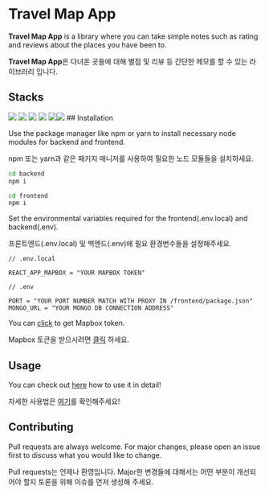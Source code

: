 # Travel Map App

**Travel Map App** is a library where you can take simple notes such as rating and reviews about the places you have been to.

**Travel Map App**은 다녀온 곳들에 대해 별점 및 리뷰 등 간단한 메모를 할 수 있는 라이브러리 입니다.

## Stacks

<img src="https://img.shields.io/badge/Mapbox-000000?style=flat-square&logo=Mapbox&logoColor=white"/>
<img src="https://img.shields.io/badge/Node.js-339933?style=flat-square&logo=Node.js&logoColor=white"/>&nbsp;<img src="https://img.shields.io/badge/Express-000000?style=flat-square&logo=Express&logoColor=white"/>&nbsp;<img src="https://img.shields.io/badge/Mongoose-47A248?style=flat-square&logo=MongoDB&logoColor=white"/>
<img src="https://img.shields.io/badge/React-61DAFB?style=flat-square&logo=React&logoColor=white"/><img src="https://img.shields.io/badge/Typescript-3178C6?style=flat-square&logo=TypeScript&logoColor=white"/>
## Installation

Use the package manager like npm or yarn to install necessary node modules for backend and frontend.

npm 또는 yarn과 같은 패키지 매니저를 사용하여 필요한 노드 모듈들을 설치하세요.

```bash
cd backend
npm i
```

```bash
cd frontend
npm i
```

Set the environmental variables required for the frontend(.env.local) and backend(.env).

프론트엔드(.env.local) 및 백엔드(.env)에 필요 환경변수들을 설정해주세요.

```.env.local
// .env.local

REACT_APP_MAPBOX = "YOUR MAPBOX TOKEN"
```

```.env
// .env

PORT = "YOUR PORT NUMBER MATCH WITH PROXY IN /frontend/package.json"
MONGO_URL = "YOUR MONGO DB CONNECTION ADDRESS"
```

You can [click](https://https://www.mapbox.com/) to get Mapbox token.

Mapbox 토큰을 받으시려면 [클릭](https://https://www.mapbox.com/) 하세요.

## Usage

You can check out [here](https://https://www.mapbox.com/) how to use it in detail!

자세한 사용법은 [여기](https://https://www.mapbox.com/)를 확인해주세요!

## Contributing

Pull requests are always welcome.
For major changes, please open an issue first to discuss what you would like to change.

Pull requests는 언제나 환영입니다.
Major한 변경들에 대해서는 어떤 부분이 개선되어야 할지 토론을 위해 이슈를 먼저 생성해 주세요.
